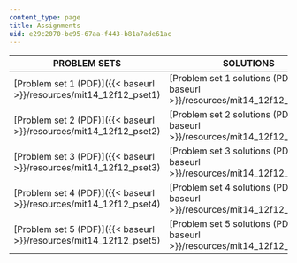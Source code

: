 ```yaml
---
content_type: page
title: Assignments
uid: e29c2070-be95-67aa-f443-b81a7ade61ac
---
```


| PROBLEM SETS | SOLUTIONS |
| --- | --- |
| [Problem set 1 (PDF)]({{< baseurl >}}/resources/mit14_12f12_pset1) | [Problem set 1 solutions (PDF)]({{< baseurl >}}/resources/mit14_12f12_pset1sol) |
| [Problem set 2 (PDF)]({{< baseurl >}}/resources/mit14_12f12_pset2) | [Problem set 2 solutions (PDF)]({{< baseurl >}}/resources/mit14_12f12_pset2sol) |
| [Problem set 3 (PDF)]({{< baseurl >}}/resources/mit14_12f12_pset3) | [Problem set 3 solutions (PDF)]({{< baseurl >}}/resources/mit14_12f12_pset3sol) |
| [Problem set 4 (PDF)]({{< baseurl >}}/resources/mit14_12f12_pset4) | [Problem set 4 solutions (PDF)]({{< baseurl >}}/resources/mit14_12f12_pset4sol) |
| [Problem set 5 (PDF)]({{< baseurl >}}/resources/mit14_12f12_pset5) | [Problem set 5 solutions (PDF)]({{< baseurl >}}/resources/mit14_12f12_pset5sol)